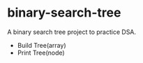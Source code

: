 # binary-search-tree

A binary search tree project to practice DSA.

- Build Tree(array)
- Print Tree(node)
